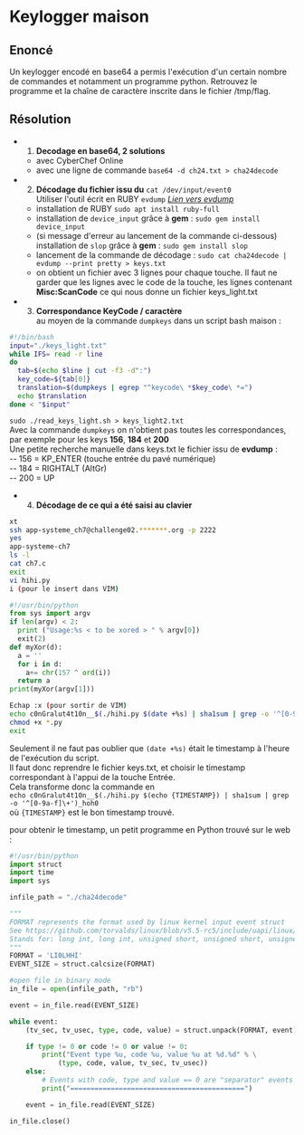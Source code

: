 **Keylogger maison**
================
Enoncé
----------------
Un keylogger encodé en base64 a permis l'exécution d'un certain nombre de commandes et notamment un programme python. Retrouvez le programme et la chaîne de caractère inscrite dans le fichier /tmp/flag.

Résolution
----------------
- 1) **Decodage en base64, 2 solutions**
    - avec CyberChef Online
    - avec une ligne de commande `base64 -d ch24.txt > cha24decode`


- 2) **Décodage du fichier issu du** `cat /dev/input/event0`  
Utiliser l'outil écrit en RUBY `evdump` [*Lien vers evdump*](https://www.rubydoc.info/gems/device_input/0.3.1.1)  
  - installation de RUBY `sudo apt install ruby-full`
  - installation de `device_input` grâce à **gem** : `sudo gem install device_input`
  - (si message d'erreur au lancement de la commande ci-dessous) installation de `slop`  grâce à **gem** : `sudo gem install slop`  
  - lancement de la commande de décodage : `sudo cat cha24decode |  evdump --print pretty > keys.txt`
  - on obtient un fichier avec 3 lignes pour chaque touche. Il faut ne garder que les lignes avec le code de la touche, les lignes contenant **Misc:ScanCode** ce qui nous donne un fichier keys_light.txt

- 3) **Correspondance KeyCode / caractère**  
au moyen de la commande `dumpkeys` dans un script bash maison :

```bash
#!/bin/bash
input="./keys_light.txt"
while IFS= read -r line
do
  tab=$(echo $line | cut -f3 -d":")
  key_code=${tab[0]}
  translation=$(dumpkeys | egrep "^keycode\ *$key_code\ *=")
  echo $translation
done < "$input"
```

`sudo ./read_keys_light.sh > keys_light2.txt`  
Avec la commande `dumpkeys` on n'obtient pas toutes les correspondances, par exemple pour les keys **156**, **184** et **200**  
Une petite recherche manuelle dans keys.txt le fichier issu de **evdump** :  
   -- 156 = KP_ENTER (touche entrée du pavé numérique)  
   -- 184 = RIGHTALT (AltGr)  
   -- 200 = UP  

- 4) **Décodage de ce qui a été saisi au clavier**  
```bash
xt
ssh app-systeme_ch7@challenge02.*******.org -p 2222
yes
app-systeme-ch7
ls -l
cat ch7.c
exit
vi hihi.py
i (pour le insert dans VIM)
```
```python
#!/usr/bin/python
from sys import argv
if len(argv) < 2:
  print ("Usage:%s < to be xored > " % argv[0])
  exit(2)
def myXor(d):
  a = ''
  for i in d:
    a+= chr(157 ^ ord(i))
  return a
print(myXor(argv[1]))
```
```bash
Echap :x (pour sortir de VIM)
echo c0nGralut4t10n__$(./hihi.py $(date +%s) | sha1sum | grep -o '^[0-9a-f]\+')_hoh0 > /tmp/flag
chmod +x *.py
exit
```
Seulement il ne faut pas oublier que `(date +%s)` était le timestamp à l'heure de l'exécution du script.  
Il faut donc reprendre le fichier keys.txt, et choisir le timestamp correspondant à l'appui de la touche Entrée.  
Cela transforme donc la commande en   
`echo c0nGralut4t10n__$(./hihi.py $(echo {TIMESTAMP}) | sha1sum | grep -o '^[0-9a-f]\+')_hoh0`  
où `{TIMESTAMP}` est le bon timestamp trouvé.

pour obtenir le timestamp, un petit programme en Python trouvé sur le web :
```python
#!/usr/bin/python
import struct
import time
import sys

infile_path = "./cha24decode"

"""
FORMAT represents the format used by linux kernel input event struct
See https://github.com/torvalds/linux/blob/v5.5-rc5/include/uapi/linux/input.h#L28
Stands for: long int, long int, unsigned short, unsigned short, unsigned int
"""
FORMAT = 'LI0LHHI'
EVENT_SIZE = struct.calcsize(FORMAT)

#open file in binary mode
in_file = open(infile_path, "rb")

event = in_file.read(EVENT_SIZE)

while event:
    (tv_sec, tv_usec, type, code, value) = struct.unpack(FORMAT, event)

    if type != 0 or code != 0 or value != 0:
        print("Event type %u, code %u, value %u at %d.%d" % \
            (type, code, value, tv_sec, tv_usec))
    else:
        # Events with code, type and value == 0 are "separator" events
        print("===========================================")

    event = in_file.read(EVENT_SIZE)

in_file.close()
```
